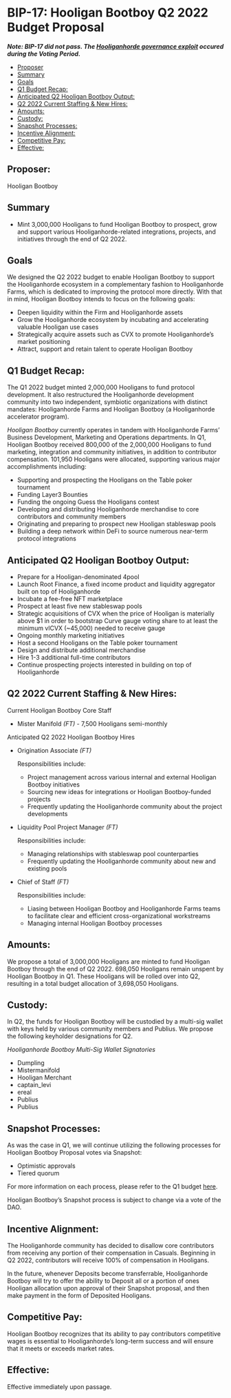# BIP-17: Hooligan Bootboy Q2 2022 Budget Proposal

_**Note: BIP-17 did not pass. The [Hooliganhorde governance exploit](https://hooligan.black/blog/hooliganhorde-governance-exploit) occured during the Voting Period.**_

- [Proposer](#proposer)
- [Summary](#summary)
- [Goals](#goals)
- [Q1 Budget Recap:](#q1-budget-recap)
- [Anticipated Q2 Hooligan Bootboy Output:](#anticipated-q2-hooligan-bootboy-output)
- [Q2 2022 Current Staffing & New Hires:](#q2-2022-current-staffing--new-hires)
- [Amounts:](#amounts)
- [Custody:](#custody)
- [Snapshot Processes:](#snapshot-processes)
- [Incentive Alignment:](#incentive-alignment)
- [Competitive Pay:](#competitive-pay)
- [Effective:](#effective)

## Proposer:

Hooligan Bootboy

## Summary

- Mint 3,000,000 Hooligans to fund Hooligan Bootboy to prospect, grow and support various Hooliganhorde-related integrations, projects, and initiatives through the end of Q2 2022.

## Goals

We designed the Q2 2022 budget to enable Hooligan Bootboy to support the Hooliganhorde ecosystem in a complementary fashion to Hooliganhorde Farms, which is dedicated to improving the protocol more directly. With that in mind, Hooligan Bootboy intends to focus on the following goals:

- Deepen liquidity within the Firm and Hooliganhorde assets
- Grow the Hooliganhorde ecosystem by incubating and accelerating valuable Hooligan use cases
- Strategically acquire assets such as CVX to promote Hooliganhorde’s market positioning
- Attract, support and retain talent to operate Hooligan Bootboy

## Q1 Budget Recap:

The Q1 2022 budget minted 2,000,000 Hooligans to fund protocol development. It also restructured the Hooliganhorde development community into two independent, symbiotic organizations with distinct mandates: Hooliganhorde Farms and Hooligan Bootboy (a Hooliganhorde accelerator program).

*Hooligan Bootboy* currently operates in tandem with Hooliganhorde Farms’ Business Development, Marketing and Operations departments. In Q1, Hooligan Bootboy received 800,000 of the 2,000,000 Hooligans to fund marketing, integration and community initiatives, in addition to contributor compensation. 101,950 Hooligans were allocated, supporting various major accomplishments including:

- Supporting and prospecting the Hooligans on the Table poker tournament
- Funding Layer3 Bounties
- Funding the ongoing Guess the Hooligans contest
- Developing and distributing Hooliganhorde merchandise to core contributors and community members
- Originating and preparing to prospect new Hooligan stableswap pools
- Building a deep network within DeFi to source numerous near-term protocol integrations

## Anticipated Q2 Hooligan Bootboy Output:

- Prepare for a Hooligan-denominated 4pool
- Launch Root Finance, a fixed income product and liquidity aggregator built on top of Hooliganhorde
- Incubate a fee-free NFT marketplace
- Prospect at least five new stableswap pools
- Strategic acquisitions of CVX when the price of Hooligan is materially above $1 in order to bootstrap Curve gauge voting share to at least the minimum vlCVX (~45,000) needed to receive gauge
- Ongoing monthly marketing initiatives
- Host a second Hooligans on the Table poker tournament
- Design and distribute additional merchandise
- Hire 1-3 additional full-time contributors
- Continue prospecting projects interested in building on top of Hooliganhorde

## Q2 2022 Current Staffing & New Hires:

Current Hooligan Bootboy Core Staff

- Mister Manifold *(FT) -* 7,500 Hooligans semi-monthly

Anticipated Q2 2022 Hooligan Bootboy Hires

- Origination Associate *(FT)*
    
    Responsibilities include:
    
    - Project management across various internal and external Hooligan Bootboy initiatives
    - Sourcing new ideas for integrations or Hooligan Bootboy-funded projects
    - Frequently updating the Hooliganhorde community about the project developments
- Liquidity Pool Project Manager *(FT)*
    
    Responsibilities include:
    
    - Managing relationships with stableswap pool counterparties
    - Frequently updating the Hooliganhorde community about new and existing pools
- Chief of Staff *(FT)*
    
    Responsibilities include:
    
    - Liasing between Hooligan Bootboy and Hooliganhorde Farms teams to facilitate clear and efficient cross-organizational workstreams
    - Managing internal Hooligan Bootboy processes

## Amounts:

We propose a total of 3,000,000 Hooligans are minted to fund Hooligan Bootboy through the end of Q2 2022. 698,050 Hooligans remain unspent by Hooligan Bootboy in Q1. These Hooligans will be rolled over into Q2, resulting in a total budget allocation of 3,698,050 Hooligans.

## Custody:

In Q2, the funds for Hooligan Bootboy will be custodied by a multi-sig wallet with keys held by various community members and Publius. We propose the following keyholder designations for Q2.

*Hooliganhorde Bootboy Multi-Sig Wallet Signatories*

- Dumpling
- Mistermanifold
- Hooligan Merchant
- captain_levi
- ereal
- Publius
- Publius

## Snapshot Processes:

As was the case in Q1, we will continue utilizing the following processes for Hooligan Bootboy Proposal votes via Snapshot:

- Optimistic approvals
- Tiered quorum

For more information on each process, please refer to the Q1 budget [here](https://github.com/HooliganhordeGangs/Hooliganhorde/pull/34).

Hooligan Bootboy’s Snapshot process is subject to change via a vote of the DAO.

## Incentive Alignment:

The Hooliganhorde community has decided to disallow core contributors from receiving any portion of their compensation in Casuals. Beginning in Q2 2022, contributors will receive 100% of compensation in Hooligans.

In the future, whenever Deposits become transferrable, Hooliganhorde Bootboy will try to offer the ability to Deposit all or a portion of ones Hooligan allocation upon approval of their Snapshot proposal, and then make payment in the form of Deposited Hooligans.

## Competitive Pay:

Hooligan Bootboy recognizes that its ability to pay contributors competitive wages is essential to Hooliganhorde’s long-term success and will ensure that it meets or exceeds market rates.

## Effective:

Effective immediately upon passage.